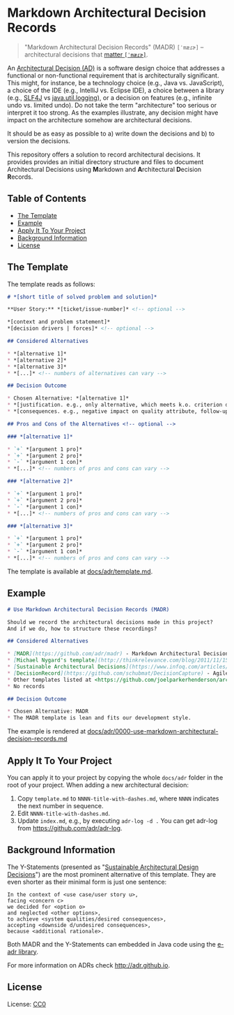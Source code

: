 # Markdown Architectural Decision Records

> "Markdown Architectural Decision Records" (MADR) `[ˈmæɾɚ]` – architectural decisions that [matter `[ˈmæɾɚ]`](https://en.wiktionary.org/wiki/matter#Pronunciation).

An [Architectural Decision (AD)](https://en.wikipedia.org/wiki/Architectural_decision) is a software design choice that addresses a functional or non-functional requirement that is architecturally significant. 
This might, for instance, be a technology choice (e.g., Java vs. JavaScript), a choice of the IDE (e.g., IntelliJ vs. Eclipse IDE), a choice between a library (e.g., [SLF4J](https://www.slf4j.org/) vs [java.util.logging](https://docs.oracle.com/javase/8/docs/api/java/util/logging/package-summary.html)), or a decision on features (e.g., infinite undo vs. limited undo).
Do not take the term "architecture" too serious or interpret it too strong.
As the examples illustrate, any decision might have impact on the architecture somehow are architectural decisions.

It should be as easy as possible to
a) write down the decisions and
b) to version the decisions.

This repository offers a solution to record architectural decisions.
It provides provides an initial directory structure and files to document Architectural Decisions using **M**arkdown and **A**rchitectural **D**ecision **R**ecords.

## Table of Contents

<!-- toc -->

- [The Template](#the-template)
- [Example](#example)
- [Apply It To Your Project](#apply-it-to-your-project)
- [Background Information](#background-information)
- [License](#license)

<!-- tocstop -->

## The Template

The template reads as follows:

```markdown
# *[short title of solved problem and solution]*

**User Story:** *[ticket/issue-number]* <!-- optional -->

*[context and problem statement]*
*[decision drivers | forces]* <!-- optional -->

## Considered Alternatives

* *[alternative 1]*
* *[alternative 2]*
* *[alternative 3]*
* *[...]* <!-- numbers of alternatives can vary -->

## Decision Outcome

* Chosen Alternative: *[alternative 1]*
* *[justification. e.g., only alternative, which meets k.o. criterion decision driver | which resolves force force | ... | comes out best (see below)]*
* *[consequences. e.g., negative impact on quality attribute, follow-up decisions required, ...]* <!-- optional -->

## Pros and Cons of the Alternatives <!-- optional -->

### *[alternative 1]*

* `+` *[argument 1 pro]*
* `+` *[argument 2 pro]*
* `-` *[argument 1 con]*
* *[...]* <!-- numbers of pros and cons can vary -->

### *[alternative 2]*

* `+` *[argument 1 pro]*
* `+` *[argument 2 pro]*
* `-` *[argument 1 con]*
* *[...]* <!-- numbers of pros and cons can vary -->

### *[alternative 3]*

* `+` *[argument 1 pro]*
* `+` *[argument 2 pro]*
* `-` *[argument 1 con]*
* *[...]* <!-- numbers of pros and cons can vary -->
```

The template is available at [docs/adr/template.md](docs/adr/template.md).


## Example

```markdown
# Use Markdown Architectural Decision Records (MADR)

Should we record the architectural decisions made in this project?
And if we do, how to structure these recordings?

## Considered Alternatives

* [MADR](https://github.com/adr/madr) - Markdown Architectural Decision Records
* [Michael Nygard's template](http://thinkrelevance.com/blog/2011/11/15/documenting-architecture-decisions) - The first incarnation of the term "ADR". Maintainable by [adr-tools](https://github.com/npryce/adr-tools).
* [Sustainable Architectural Decisions](https://www.infoq.com/articles/sustainable-architectural-design-decisions) - The Y-Statements
* [DecisionRecord](https://github.com/schubmat/DecisionCapture) - Agile records by [@schubmat](https://github.com/schubmat/)
* Other templates listed at <https://github.com/joelparkerhenderson/architecture_decision_record>
* No records

## Decision Outcome

* Chosen Alternative: MADR
* The MADR template is lean and fits our development style.
```

The example is rendered at [docs/adr/0000-use-markdown-architectural-decision-records.md](https://github.com/adr/madr/blob/master/docs/adr/0000-use-markdown-architectural-decision-records.md)


## Apply It To Your Project

You can apply it to your project by copying the whole `docs/adr` folder in the root of your project.
When adding a new architectural decision:

1. Copy `template.md` to `NNNN-title-with-dashes.md`, where `NNNN` indicates the next number in sequence.
2. Edit `NNNN-title-with-dashes.md`.
3. Update `index.md`, e.g., by executing `adr-log -d .`
   You can get adr-log from <https://github.com/adr/adr-log>.


## Background Information

The Y-Statements (presented as "[Sustainable Architectural Design Decisions](https://www.infoq.com/articles/sustainable-architectural-design-decisions)") are the most prominent alternative of this template.
They are even shorter as their minimal form is just one sentence:

```
In the context of <use case/user story u>,
facing <concern c>
we decided for <option o>
and neglected <other options>,
to achieve <system qualities/desired consequences>,
accepting <downside d/undesired consequences>,
because <additional rationale>.
```

Both MADR and the Y-Statements can embedded in Java code using the [e-adr library](https://github.com/adr/e-adr).

For more information on ADRs check <http://adr.github.io>.


## License

License: [CC0](https://creativecommons.org/share-your-work/public-domain/cc0)

